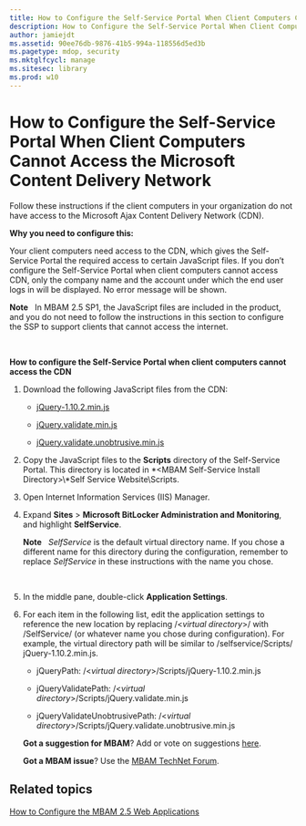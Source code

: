 ```yaml
---
title: How to Configure the Self-Service Portal When Client Computers Cannot Access the Microsoft Content Delivery Network
description: How to Configure the Self-Service Portal When Client Computers Cannot Access the Microsoft Content Delivery Network
author: jamiejdt
ms.assetid: 90ee76db-9876-41b5-994a-118556d5ed3b
ms.pagetype: mdop, security
ms.mktglfcycl: manage
ms.sitesec: library
ms.prod: w10
---
```



# How to Configure the Self-Service Portal When Client Computers Cannot Access the Microsoft Content Delivery Network


Follow these instructions if the client computers in your organization do not have access to the Microsoft Ajax Content Delivery Network (CDN).

**Why you need to configure this:**

Your client computers need access to the CDN, which gives the Self-Service Portal the required access to certain JavaScript files. If you don’t configure the Self-Service Portal when client computers cannot access CDN, only the company name and the account under which the end user logs in will be displayed. No error message will be shown.

**Note**  
In MBAM 2.5 SP1, the JavaScript files are included in the product, and you do not need to follow the instructions in this section to configure the SSP to support clients that cannot access the internet.

 

**How to configure the Self-Service Portal when client computers cannot access the CDN**

1.  Download the following JavaScript files from the CDN:

    -   [jQuery-1.10.2.min.js](http://go.microsoft.com/fwlink/?LinkID=390515)

    -   [jQuery.validate.min.js](http://go.microsoft.com/fwlink/?LinkID=390516)

    -   [jQuery.validate.unobtrusive.min.js](http://go.microsoft.com/fwlink/?LinkID=390517)

2.  Copy the JavaScript files to the **Scripts** directory of the Self-Service Portal. This directory is located in *&lt;MBAM Self-Service Install Directory&gt;\\*Self Service Website\\Scripts.

3.  Open Internet Information Services (IIS) Manager.

4.  Expand **Sites** &gt; **Microsoft BitLocker Administration and Monitoring**, and highlight **SelfService**.

    **Note**  
    *SelfService* is the default virtual directory name. If you chose a different name for this directory during the configuration, remember to replace *SelfService* in these instructions with the name you chose.

     

5.  In the middle pane, double-click **Application Settings**.

6.  For each item in the following list, edit the application settings to reference the new location by replacing /&lt;*virtual directory*&gt;/ with /SelfService/ (or whatever name you chose during configuration). For example, the virtual directory path will be similar to /selfservice/Scripts/ jQuery-1.10.2.min.js.

    -   jQueryPath: /&lt;*virtual directory*&gt;/Scripts/jQuery-1.10.2.min.js

    -   jQueryValidatePath: /&lt;*virtual directory*&gt;/Scripts/jQuery.validate.min.js

    -   jQueryValidateUnobtrusivePath: /&lt;*virtual directory*&gt;/Scripts/jQuery.validate.unobtrusive.min.js

    **Got a suggestion for MBAM**? Add or vote on suggestions [here](http://mbam.uservoice.com/forums/268571-microsoft-bitlocker-administration-and-monitoring).

    **Got a MBAM issue**? Use the [MBAM TechNet Forum](https://social.technet.microsoft.com/Forums/home?forum=mdopmbam).

## Related topics


[How to Configure the MBAM 2.5 Web Applications](how-to-configure-the-mbam-25-web-applications.md)

 

 





